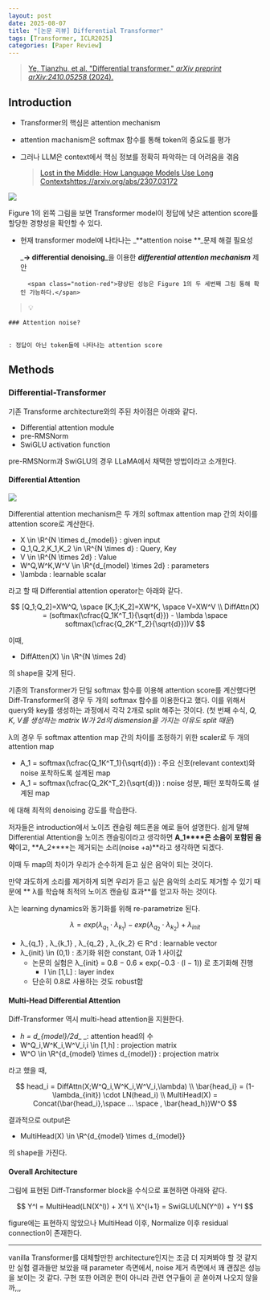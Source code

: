 ```yaml
---
layout: post
date: 2025-08-07
title: "[논문 리뷰] Differential Transformer"
tags: [Transformer, ICLR2025]
categories: [Paper Review]
---
```


> [Ye, Tianzhu, et al. "Differential transformer." ](https://arxiv.org/abs/2410.05258)[_arXiv preprint arXiv:2410.05258_](https://arxiv.org/abs/2410.05258)[ (2024).](https://arxiv.org/abs/2410.05258)



## Introduction

- Transformer의 핵심은 attention mechanism
- attention machanism은 softmax 함수를 통해 token의 중요도를 평가
- 그러나 LLM은 context에서 핵심 정보를 정확히 파악하는 데 어려움을 겪음

	> [Lost in the Middle: How Language Models Use Long Contextshttps://arxiv.org/abs/2307.03172](https://arxiv.org/abs/2307.03172)


![](https://prod-files-secure.s3.us-west-2.amazonaws.com/542b861c-36a8-4051-84e5-8804b6728dba/9083ea56-691a-4752-ae26-47f403431ac8/image.png?X-Amz-Algorithm=AWS4-HMAC-SHA256&X-Amz-Content-Sha256=UNSIGNED-PAYLOAD&X-Amz-Credential=ASIAZI2LB466QICGBHR2%2F20250918%2Fus-west-2%2Fs3%2Faws4_request&X-Amz-Date=20250918T110100Z&X-Amz-Expires=3600&X-Amz-Security-Token=IQoJb3JpZ2luX2VjED4aCXVzLXdlc3QtMiJIMEYCIQDkPJuDJn5TlEvPmKCgoD%2BVy2x3jL36s3n7hnUiV1p0BAIhAJs2mPIhh%2FAqEooiOsenZCOddq4wpUBxk4oolCb5mj1QKogECLf%2F%2F%2F%2F%2F%2F%2F%2F%2F%2FwEQABoMNjM3NDIzMTgzODA1IgwtitGR6BB6QH6dC%2FMq3AOlP01pG0V%2FMi5Ffak2fpinuul3JkRtngWpz%2FTd84ryUTWPmyi3G1vJFiRIaKRzD%2BFhuUfue2qZpEacdjzttGpi5ZU3VJFbQh2L1LIjvZl9ZnQBTmQxPcF56phbYXLEyZm7BL6KeIHRbxDlsfxoy1zagv5%2B0NGMx%2B%2BdxN9mN0McftH9IswiasJQKmuwUHRfj6Qr68EdJWPJIeP8pqEVRpJDFzc3I3L4%2FPm1WQbd72H88SUu15PQYhgIB2jmLGE9VT9mhAxUNuEe9D7A7%2BSz%2B5uJQdLb3ljqvIUi%2Bs79Ut274JGYU8pD%2FZbX9gzpd2Sr6N9ta6WfS3UmixJeOd0VfxziIYGsdse%2FST6LaXt3o8G24WZ5iOWY%2FPjY4u1EATTMFRV4jmScJ9mFgWCQn%2BYkHkbtrkdLujponDI%2BkS5dnB5sppDKFWYtgtolzSaBd0Cksvp714irzv9rciHwn9w1TjpDY%2BURkO9PRGhTmaiSQZFEw3eVfCfVd9iY5%2FN6Ar3fcciYfvsp5cbXOjT0cc19%2BDs%2Fnbo2MnJQgL7nQF7NVKvvDQyrY2n5l%2BtVczitXHLoztw8xyWjx5bPElT50TBr4QgZ%2ByH2%2BS7ZOXKWoHb4150E%2Btyq8AieIoc76lC9ODCLtK7GBjqkAZQFOU5vv2T4Pvx0mdz3Tzzr3iIJQ2wdNiIBUuMvmvzLjFLyViUAFeUwF1E46MhR1DoQCkQhC0dQNtirRwXGjkJcd6SGGV%2BETTDnqehVxYFjlHi%2BUnEz%2FcHLnd7A1lbGIHQmTi%2B2xu04PPpPEDExiryTrqBtnmlytGKoxQIuNBFgNmubNZpNZTlpO2UDkgsGoT%2F11iO1uyimw2mH1R06QX52N6nt&X-Amz-Signature=08cd4e1ace96dbd9b4927e6c7f5ea6c189cbdcd0978b7659a43f36b149d5141e&X-Amz-SignedHeaders=host&x-amz-checksum-mode=ENABLED&x-id=GetObject)


Figure 1의 왼쪽 그림을 보면 Transformer model이 정답에 낮은 attention score를 할당한 경향성을 확인할 수 있다.

- 현재 transformer model에 나타나는 _**attention noise **_문제 해결 필요성

	_**→ differential denoising**_을 이용한 _**differential attention mechanism**_ 제안


		<span class="notion-red">향상된 성능은 Figure 1의 두 세번째 그림 통해 확인 가능하다.</span>


> 💡 


	### Attention noise?


	: 정답이 아닌 token들에 나타나는 attention score



## Methods



### Differential-Transformer


기존 Transforme architecture와의 주된 차이점은 아래와 같다.

- Differential attention module
- pre-RMSNorm
- SwiGLU activation function

pre-RMSNorm과 SwiGLU의 경우 LLaMA에서 채택한 방법이라고 소개한다.



#### Differential Attention


![](https://prod-files-secure.s3.us-west-2.amazonaws.com/542b861c-36a8-4051-84e5-8804b6728dba/116d70b2-1963-4810-9167-f4c7d8a06e8f/image.png?X-Amz-Algorithm=AWS4-HMAC-SHA256&X-Amz-Content-Sha256=UNSIGNED-PAYLOAD&X-Amz-Credential=ASIAZI2LB466QICGBHR2%2F20250918%2Fus-west-2%2Fs3%2Faws4_request&X-Amz-Date=20250918T110100Z&X-Amz-Expires=3600&X-Amz-Security-Token=IQoJb3JpZ2luX2VjED4aCXVzLXdlc3QtMiJIMEYCIQDkPJuDJn5TlEvPmKCgoD%2BVy2x3jL36s3n7hnUiV1p0BAIhAJs2mPIhh%2FAqEooiOsenZCOddq4wpUBxk4oolCb5mj1QKogECLf%2F%2F%2F%2F%2F%2F%2F%2F%2F%2FwEQABoMNjM3NDIzMTgzODA1IgwtitGR6BB6QH6dC%2FMq3AOlP01pG0V%2FMi5Ffak2fpinuul3JkRtngWpz%2FTd84ryUTWPmyi3G1vJFiRIaKRzD%2BFhuUfue2qZpEacdjzttGpi5ZU3VJFbQh2L1LIjvZl9ZnQBTmQxPcF56phbYXLEyZm7BL6KeIHRbxDlsfxoy1zagv5%2B0NGMx%2B%2BdxN9mN0McftH9IswiasJQKmuwUHRfj6Qr68EdJWPJIeP8pqEVRpJDFzc3I3L4%2FPm1WQbd72H88SUu15PQYhgIB2jmLGE9VT9mhAxUNuEe9D7A7%2BSz%2B5uJQdLb3ljqvIUi%2Bs79Ut274JGYU8pD%2FZbX9gzpd2Sr6N9ta6WfS3UmixJeOd0VfxziIYGsdse%2FST6LaXt3o8G24WZ5iOWY%2FPjY4u1EATTMFRV4jmScJ9mFgWCQn%2BYkHkbtrkdLujponDI%2BkS5dnB5sppDKFWYtgtolzSaBd0Cksvp714irzv9rciHwn9w1TjpDY%2BURkO9PRGhTmaiSQZFEw3eVfCfVd9iY5%2FN6Ar3fcciYfvsp5cbXOjT0cc19%2BDs%2Fnbo2MnJQgL7nQF7NVKvvDQyrY2n5l%2BtVczitXHLoztw8xyWjx5bPElT50TBr4QgZ%2ByH2%2BS7ZOXKWoHb4150E%2Btyq8AieIoc76lC9ODCLtK7GBjqkAZQFOU5vv2T4Pvx0mdz3Tzzr3iIJQ2wdNiIBUuMvmvzLjFLyViUAFeUwF1E46MhR1DoQCkQhC0dQNtirRwXGjkJcd6SGGV%2BETTDnqehVxYFjlHi%2BUnEz%2FcHLnd7A1lbGIHQmTi%2B2xu04PPpPEDExiryTrqBtnmlytGKoxQIuNBFgNmubNZpNZTlpO2UDkgsGoT%2F11iO1uyimw2mH1R06QX52N6nt&X-Amz-Signature=4652c5729c1ab26a4822559d32002c6b9a583b3eee6fdae9faee7e52ff550095&X-Amz-SignedHeaders=host&x-amz-checksum-mode=ENABLED&x-id=GetObject)


Differential attention mechanism은 두 개의 softmax attention map 간의 차이를 attention score로 계산한다.

- X \in \R^{N \times d\_{model}} : given input
- Q\_1,Q\_2,K\_1,K\_2 \in \R^{N \times d} : Query, Key
- V \in \R^{N \times 2d} : Value
- W^Q,W^K,W^V \in \R^{d\_{model} \times 2d} : parameters
- \lambda : learnable scalar

라고 할 때 Differential attention operator는 아래와 같다.


$$
[Q_1;Q_2]=XW^Q, \space [K_1;K_2]=XW^K, \space V=XW^V \\
DiffAttn(X) = (softmax(\cfrac{Q_1K^T_1}{\sqrt{d}}) - \lambda \space softmax(\cfrac{Q_2K^T_2}{\sqrt{d}}))V
$$


이때,

- DiffAtten(X) \in \R^{N \times 2d}

의 shape을 갖게 된다.


기존의 Transformer가 단일 softmax 함수를 이용해 attention score를 계산했다면 Diff-Transformer의 경우 두 개의 softmax 함수를 이용한다고 했다. 이를 위해서 query와 key를 생성하는 과정에서 각각 2개로 split 해주는 것이다. <span class="notion-red">(첫 번째 수식, </span><span class="notion-red">_Q, K, V를 생성하는 matrix W가 2d의 dismension을 가지는 이유도 split 때문_</span><span class="notion-red">)</span>


 λ의 경우 두 softmax attention map 간의 차이를 조정하기 위한 scaler로 두 개의 attention map

- A\_1 = softmax(\cfrac{Q\_1K^T\_1}{\sqrt{d}}) : 주요 신호(relevant context)와 noise 포착하도록 설계된 map
- A\_1 = softmax(\cfrac{Q\_2K^T\_2}{\sqrt{d}}) : noise 성분, 패턴 포착하도록 설계된 map 

에 대해 최적의 denoising 강도를 학습한다.


저자들은 introduction에서 노이즈 캔슬링 헤드폰을 예로 들어 설명한다. 쉽게 말해 Differential Attention을 노이즈 캔슬링이라고 생각하면 **A\_1****은 소음이 포함된 음악**이고, **A\_2****는 제거되는 소리(noise +a)**라고 생각하면 되겠다. 


이때 두 map의 차이가 우리가 순수하게 듣고 싶은 음악이 되는 것이다. 


만약 과도하게 소리를 제거하게 되면 우리가 듣고 싶은 음악의 소리도 제거할 수 있기 때문에 ** λ를 학습해 최적의 노이즈 캔슬링 효과**를 얻고자 하는 것이다.


λ는 learning dynamics와 동기화를 위해 re-parametrize 된다.


$$
\lambda = exp(\lambda_{q_1} \cdot \lambda_{k_1}) - exp(\lambda_{q_2} \cdot \lambda_{k_2}) + \lambda_{init}
$$

- λ\_{q\_1} , λ\_{k\_1} , λ\_{q\_2} , λ\_{k\_2} ∈ R^d : learnable vector
- λ\_{init} \in (0,1) : 초기화 위한 constant, 0과 1 사이값
	- 논문의 실험은 λ\_{init} = 0.8 − 0.6 × exp(−0.3 · (l − 1)) 로 초기화해 진행
		- l \in [1,L] : layer index
	- 단순히 0.8로 사용하는 것도 robust함


#### **Multi-Head Differential Attention**


Diff-Transformer 역시 multi-head attention을 지원한다.

- _h = d\_{model}/2d__ _: attention head의 수
- W^Q\_i,W^K\_i,W^V\_i,i \in [1,h] : projection matrix
- W^O \in \R^{d\_{model} \times d\_{model}} : projection matrix

라고 했을 때,


$$
head_i = DiffAttn(X;W^Q_i,W^K_i,W^V_i,\lambda) \\
\bar{head_i} = (1-\lambda_{init}) \cdot LN(head_i) \\
MultiHead(X) = Concat(\bar{head_i},\space ... \space , \bar{head_h})W^O
$$


결과적으로 output은

- MultiHead(X) \in \R^{d\_{model} \times d\_{model}}

의 shape을 가진다.



#### Overall Architecture


그림에 표현된 Diff-Transformer block을 수식으로 표현하면 아래와 같다.


$$
Y^l = MultiHead(LN(X^l)) + X^l \\
X^{l+1} = SwiGLU(LN(Y^l)) + Y^l
$$


figure에는 표현하지 않았으나 MultiHead 이후, Normalize 이후 residual connection이 존재한다.


---


vanilla Transformer를 대체할만한 architecture인지는 조금 더 지켜봐야 할 것 같지만 실험 결과들만 보았을 때 parameter 측면에서, noise 제거 측면에서 꽤 괜찮은 성능을 보이는 것 같다. 구현 또한 어려운 편이 아니라 관련 연구들이 곧 쏟아져 나오지 않을까,,,


